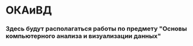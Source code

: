 # ОКАиВД
### Здесь будут располагаться работы по предмету "Основы компьютерного анализа и визуализации данных"